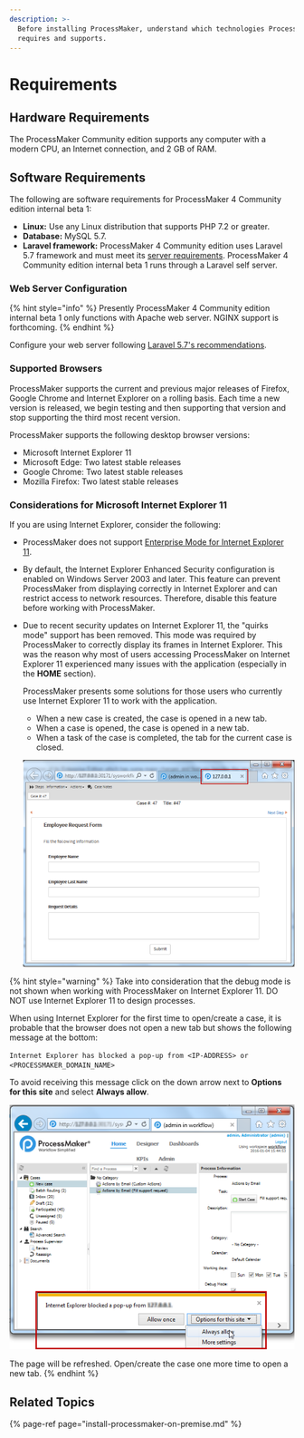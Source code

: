 ```yaml
---
description: >-
  Before installing ProcessMaker, understand which technologies ProcessMaker
  requires and supports.
---
```


# Requirements

## Hardware Requirements

The ProcessMaker Community edition supports any computer with a modern CPU, an Internet connection, and 2 GB of RAM.

## Software Requirements

The following are software requirements for ProcessMaker 4 Community edition internal beta 1:

* **Linux:** Use any Linux distribution that supports PHP 7.2 or greater.
* **Database:** MySQL 5.7.
* **Laravel framework:** ProcessMaker 4 Community edition uses Laravel 5.7 framework and must meet its [server requirements](https://laravel.com/docs/5.7/installation#server-requirements). ProcessMaker 4 Community edition internal beta 1 runs through a Laravel self server.

### Web Server Configuration

{% hint style="info" %}
Presently ProcessMaker 4 Community edition internal beta 1 only functions with Apache web server. NGINX support is forthcoming.
{% endhint %}

Configure your web server following [Laravel 5.7's recommendations](https://laravel.com/docs/5.7/installation#web-server-configuration).

### Supported Browsers

ProcessMaker supports the current and previous major releases of Firefox, Google Chrome and Internet Explorer on a rolling basis. Each time a new version is released, we begin testing and then supporting that version and stop supporting the third most recent version.

 ProcessMaker supports the following desktop browser versions:

* Microsoft Internet Explorer 11
* Microsoft Edge:  Two latest stable releases
* Google Chrome:  Two latest stable releases
* Mozilla Firefox:  Two latest stable releases

### Considerations for Microsoft Internet Explorer 11

If you are using Internet Explorer, consider the following:

* ProcessMaker does not support [Enterprise Mode for Internet Explorer 11](https://docs.microsoft.com/en-us/internet-explorer/ie11-deploy-guide/enterprise-mode-overview-for-ie11).
* By default, the Internet Explorer Enhanced Security configuration is enabled on Windows Server 2003 and later. This feature can prevent ProcessMaker from displaying correctly in Internet Explorer and can restrict access to network resources. Therefore, disable this feature before working with ProcessMaker.
* Due to recent security updates on Internet Explorer 11, the "quirks mode" support has been removed. This mode was required by ProcessMaker to correctly display its frames in Internet Explorer. This was the reason why most of users accessing ProcessMaker on Internet Explorer 11 experienced many issues with the application \(especially in the **HOME** section\).

  ProcessMaker presents some solutions for those users who currently use Internet Explorer 11 to work with the application.

  * When a new case is created, the case is opened in a new tab.
  * When a case is opened, the case is opened in a new tab.
  * When a task of the case is completed, the tab for the current case is closed.

  ![](../.gitbook/assets/processmaker3_internetexplorer11_newtab.png) 

{% hint style="warning" %}
Take into consideration that the debug mode is not shown when working with ProcessMaker on Internet Explorer 11. DO NOT use Internet Explorer 11 to design processes.

When using Internet Explorer for the first time to open/create a case, it is probable that the browser does not open a new tab but shows the following message at the bottom:

`Internet Explorer has blocked a pop-up from <IP-ADDRESS> or <PROCESSMAKER_DOMAIN_NAME>`

To avoid receiving this message click on the down arrow next to **Options for this site** and select **Always allow**.

![](../.gitbook/assets/processmaker3_internetexplorer11_blockpopup.png) 

The page will be refreshed. Open/create the case one more time to open a new tab.
{% endhint %}

## Related Topics

{% page-ref page="install-processmaker-on-premise.md" %}

